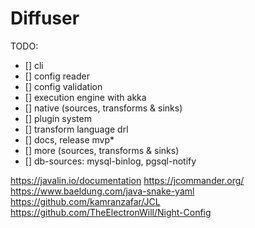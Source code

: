 # Diffuser

TODO:
 - [] cli
 - [] config reader
 - [] config validation
 - [] execution engine with akka
 - [] native (sources, transforms & sinks)
 - [] plugin system
 - [] transform language drl
 - [] docs, release mvp*
 - [] more (sources, transforms & sinks)
 - [] db-sources: mysql-binlog, pgsql-notify

https://javalin.io/documentation
https://jcommander.org/
https://www.baeldung.com/java-snake-yaml
https://github.com/kamranzafar/JCL
https://github.com/TheElectronWill/Night-Config


